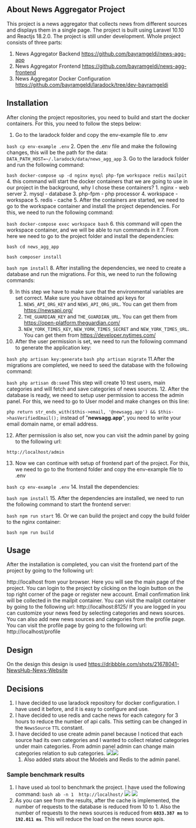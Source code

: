 ## About News Aggregator Project

This project is a news aggregator that collects news from different sources and displays them in a single page. The project is built using Laravel 10.10 and Reactjs 18.2.0. The project is still under development.
Whole project consists of three parts:
1. News Aggregator Backend https://github.com/bayramgeldi/news-agg-app
2. News Aggregator Frontend https://github.com/bayramgeldi/news-agg-frontend
3. News Aggregator Docker Configuration https://github.com/bayramgeldi/laradock/tree/dev-bayramgeldi


## Installation
After cloning the project repositories, you need to build and start the docker containers. For this, you need to follow the steps below:
1. Go to the laradock folder and copy the env-example file to .env

```bash cp env-example .env```
2. Open the .env file and make the following changes, this will be the path for the data:
```DATA_PATH_HOST=~/.laradock/data/news_agg_app```
3. Go to the laradock folder and run the following command:

```bash docker-compose up -d nginx mysql php-fpm workspace redis mailpit```
4. this command will start the docker containers that we are going to use in our project in the background, why I chose these containers?
      1. nginx - web server
      2. mysql - database
      3. php-fpm - php processor
      4. workspace - workspace
      5. redis - cache
5. After the containers are started, we need to go to the workspace container and install the project dependencies. For this, we need to run the following command:

```bash docker-compose exec workspace bash```
6. this command will open the workspace container, and we will be able to run commands in it
7. From here we need to go to the project folder and install the dependencies:

```bash cd news_agg_app```

```bash composer install```

```bash npm install```
8. After installing the dependencies, we need to create a database and run the migrations. For this, we need to run the following commands:

9. In this step we have to make sure that the environmental variables are set correct. Make sure you have obtained api keys for 
   1. ``NEWS_API_ORG_KEY`` and ``NEWS_API_ORG_URL``. You can get them from https://newsapi.org/
   2. ``THE_GUARDIAN_KEY`` and ``THE_GUARDIAN_URL``. You can get them from https://open-platform.theguardian.com/
   3. ``NEW_YORK_TIMES_KEY``, ``NEW_YORK_TIMES_SECRET`` and ``NEW_YORK_TIMES_URL``. You can get them from https://developer.nytimes.com/
10. After the user permission is set, we need to run the following command to generate the application key:

```bash php artisan key:generate```
```bash php artisan migrate```
11.After the migrations are completed, we need to seed the database with the following command:

```bash php artisan db:seed```
This step will create 10 test users, main categories and will fetch and save categories of news sources.
12. After the database is ready, we need to setup user permission to access the admin panel. For this, we need to go to User model and make changes on this line:

```php return str_ends_with($this->email, '@newsagg.app') && $this->hasVerifiedEmail();```
instead of "**newsagg.app**", you need to write your email domain name, or email address.

12. After permissiion is also set, now you can visit the admin panel by going to the following url:

```http://localhost/admin```

13. Now we can continue with setup of frontend part of the project. For this, we need to go to the frontend folder and copy the env-example file to .env

```bash cp env-example .env```
14. Install the dependencies:

```bash npm install```
15. After the dependencies are installed, we need to run the following command to start the frontend server:

```bash npm run start```
16. Or we can build the project and copy the build folder to the nginx container:

```bash npm run build```


## Usage
After the installation is completed, you can visit the frontend part of the project by going to the following url:

http://localhost from your browser. Here you will see the main page of the project. You can login to the project by clicking on the login button on the top right corner of the page or register new account. Email confirmation link will be collected in the mailpit container. You can visit the mailpit container by going to the following url: http://localhost:8125/
If you are logged in you can customize your news feed by selecting categories and news sources. You can also add new news sources and categories from the profile page. You can visit the profile page by going to the following url: http://localhost/profile


## Design 
On the design this design is used https://dribbble.com/shots/21678041-NewsHub-News-Website

## Decisions
1. I have decided to use laradock repository for docker configuration. I have used it before, and it is easy to configure and use.
2. I have decided to use redis and cache news for each category for 3 hours to reduce the number of api calls. This setting can be changed in the ``NewsSource`` ``TTL`` constant.
3. I have decided to use create admin panel because I noticed that each source had its own categories and I wanted to collect related categories under main categories. From admin panel admin can change main categories relation to sub categories.
    <img src="./img.png"><img src="./img_1.png">
   1. Also added stats about the Models and Redis to the admin panel.

### Sample benchmark results
1. I have used ``ab`` tool to benchmark the project. I have used the following command:
```bash ab -n 1  http://localhost/```
    <img src="./before_cache.png">
    <img src="./after_cache.png">
2. As you can see from the results, after the cache is implemented, the number of requests to the database is reduced from 10 to 1. Also the number of requests to the news sources is reduced from **`6833.387 ms`**  to **`192.011 ms`**. This will reduce the load on the news source apis.

